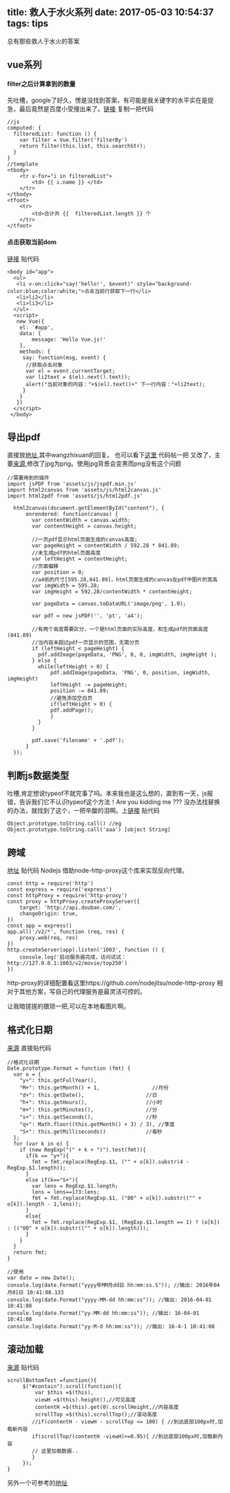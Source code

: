 title: 救人于水火系列
date: 2017-05-03 10:54:37
tags: tips
---

总有那些救人于水火的答案

## vue系列
#### filter之后计算拿到的数量
先吐槽，google了好久，愣是没找到答案，有可能是我关键字的水平实在是捉急，最后竟然是百度小受搜出来了。[链接](https://segmentfault.com/q/1010000005918727)
复制一把代码
    
    //js
    computed: {
      filteredList: function () {
        var filter = Vue.filter('filterBy')
        return filter(this.list, this.searchStr);
      }
    }
    //template
    <tbody>
        <tr v-for="i in filteredList">
            <td> {{ i.name }} </td>
        </tr>
    </tbody>
    <tfoot>
        <tr>
            <td>合计共 {{  filteredList.length }} 个
        </tr>
    </tfoot>

#### 点击获取当前dom
[链接](http://yuedun.duapp.com/blogdetail/56a8db6abf2e89202c146370)
贴代码

    <body id="app">
      <ul>
       <li v-on:click="say('hello!', $event)" style="background-color:blue;color:white;">点击当前行获取下一行</li>
       <li>li2</li>
       <li>li3</li>
      </ul>
      <script>
       new Vue({
        el: '#app',
        data: {
            message: 'Hello Vue.js!'
        },
        methods: {
         say: function(msg, event) { 
          //获取点击对象      
          var el = event.currentTarget;
          var li2text = $(el).next().text();
          alert("当前对象的内容："+$(el).text()+" 下一行内容："+li2text);
         }
        }
       })
      </script>
     </body>

<!--more-->

## 导出pdf
直接放[地址](https://github.com/MrRio/jsPDF/issues/434),其中wangzhixuan的回复。
也可以看下[这里](http://pwcong.me/2017/02/23/JS%E5%A6%82%E4%BD%95%E5%B0%86HTML%E7%95%8C%E9%9D%A2%E5%AF%BC%E5%87%BA%E4%B8%BAPDF/)
代码帖一把
又改了，主要[来源](https://github.com/linwalker/render-html-to-pdf),修改了jpg为png。使用jpg背景会变黑而png没有这个问题
    
    //需要用到的插件
    import jsPDF from 'assets/js/jspdf.min.js'
    import html2canvas from 'assets/js/html2canvas.js'
    import html2pdf from 'assets/js/html2pdf.js'

      html2canvas(document.getElementById("content"), {
          onrendered: function(canvas) {
            var contentWidth = canvas.width;
            var contentHeight = canvas.height;

            //一页pdf显示html页面生成的canvas高度;
            var pageHeight = contentWidth / 592.28 * 841.89;
            //未生成pdf的html页面高度
            var leftHeight = contentHeight;
            //页面偏移
            var position = 0;
            //a4纸的尺寸[595.28,841.89]，html页面生成的canvas在pdf中图片的宽高
            var imgWidth = 595.28;
            var imgHeight = 592.28/contentWidth * contentHeight;

            var pageData = canvas.toDataURL('image/png', 1.0);

            var pdf = new jsPDF('', 'pt', 'a4');

            //有两个高度需要区分，一个是html页面的实际高度，和生成pdf的页面高度(841.89)
            //当内容未超过pdf一页显示的范围，无需分页
            if (leftHeight < pageHeight) {
              pdf.addImage(pageData, 'PNG', 0, 0, imgWidth, imgHeight );
            } else {
              while(leftHeight > 0) {
                  pdf.addImage(pageData, 'PNG', 0, position, imgWidth, imgHeight)
                  leftHeight -= pageHeight;
                  position -= 841.89;
                  //避免添加空白页
                  if(leftHeight > 0) {
                  pdf.addPage();
                  }
              }
            }

            pdf.save('filename' + '.pdf');
          }
      });

## 判断js数据类型
吐槽,肯定想说typeof不就完事了吗。本来我也是这么想的，直到有一天，js报错，告诉我们它不认识typeof这个方法！Are you kidding me ???
没办法找替换的办法，就找到了这个，一把辛酸的泪啊。上[链接](https://segmentfault.com/q/1010000000464600)
贴代码

    Object.prototype.toString.call() //eg  Object.prototype.toString.call('aaa') [object String]

## 跨域
[地址](http://www.lred.me/2016/09/05/http-proxy/)
贴代码
Nodejs
借助node-http-proxy这个库来实现反向代理。

    const http = require('http')
    const express = require('express')
    const httpProxy = require('http-proxy')
    const proxy = httpProxy.createProxyServer({
        target: 'http://api.douban.com/',
        changeOrigin: true,
    })
    const app = express()
    app.all('/v2/*', function (req, res) {
        proxy.web(req, res)
    })
    http.createServer(app).listen('1003', function () {
        console.log('启动服务器完成，访问试试：http://127.0.0.1:1003/v2/movie/top250')
    })

http-proxy的详细配置看这里https://github.com/nodejitsu/node-http-proxy
相对于其他方案，写自己的代理服务是最灵活可控的。

让我暗搓搓的猥琐一把,可以在本地看图片啊。

## 格式化日期
[来源](http://www.jianshu.com/p/70228e7de4b5)
直接贴代码

    //格式化日期
    Date.prototype.Format = function (fmt) {
      var o = {
        "y+": this.getFullYear(),
        "M+": this.getMonth() + 1,                 //月份
        "d+": this.getDate(),                    //日
        "h+": this.getHours(),                   //小时
        "m+": this.getMinutes(),                 //分
        "s+": this.getSeconds(),                 //秒
        "q+": Math.floor((this.getMonth() + 3) / 3), //季度
        "S+": this.getMilliseconds()             //毫秒
      };
      for (var k in o) {
        if (new RegExp("(" + k + ")").test(fmt)){
          if(k == "y+"){
            fmt = fmt.replace(RegExp.$1, ("" + o[k]).substr(4 - RegExp.$1.length));
          }
          else if(k=="S+"){
            var lens = RegExp.$1.length;
            lens = lens==1?3:lens;
            fmt = fmt.replace(RegExp.$1, ("00" + o[k]).substr(("" + o[k]).length - 1,lens));
          }
          else{
            fmt = fmt.replace(RegExp.$1, (RegExp.$1.length == 1) ? (o[k]) : (("00" + o[k]).substr(("" + o[k]).length)));
          }
        }
      }
      return fmt;
    }

    //使用
    var date = new Date();
    console.log(date.Format("yyyy年MM月dd日 hh:mm:ss.S")); //输出: 2016年04月01日 10:41:08.133
    console.log(date.Format("yyyy-MM-dd hh:mm:ss")); //输出: 2016-04-01 10:41:08
    console.log(date.Format("yy-MM-dd hh:mm:ss")); //输出: 16-04-01 10:41:08
    console.log(date.Format("yy-M-d hh:mm:ss")); //输出: 16-4-1 10:41:08

## 滚动加载
[来源](http://blog.csdn.net/greenqingqingws/article/details/38018225)
贴代码

    scrollBottomTest =function(){
         $("#contain").scroll(function(){
             var $this =$(this),
             viewH =$(this).height(),//可见高度
             contentH =$(this).get(0).scrollHeight,//内容高度
             scrollTop =$(this).scrollTop();//滚动高度
            //if(contentH - viewH - scrollTop <= 100) { //到达底部100px时,加载新内容
            if(scrollTop/(contentH -viewH)>=0.95){ //到达底部100px时,加载新内容
            // 这里加载数据..
            }
         });
    }

另外一个可参考的[地址](http://www.haorooms.com/post/jquery_scroll_upanddown)







